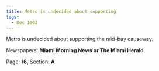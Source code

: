 ```yaml
---  
title: Metro is undecided about supporting  
tags:  
  - Dec 1962  
---  
```

  
Metro is undecided about supporting the mid-bay causeway.  
  
Newspapers: **Miami Morning News or The Miami Herald**  
  
Page: **16**, Section: **A** 
